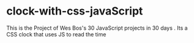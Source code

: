 # clock-with-css-javaScript
This is the Project of Wes Bos's 30 JavaScript projects in 30 days . Its a CSS clock that uses JS to read the time
